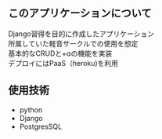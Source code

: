 ## このアプリケーションについて
Django習得を目的に作成したアプリケーション   
所属していた軽音サークルでの使用を想定   
基本的なCRUDと+αの機能を実装　   
デプロイにはPaaS（heroku)を利用   

## 使用技術
- python 
- Django
- PostgresSQL


